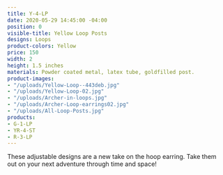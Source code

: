 ```yaml
---
title: Y-4-LP
date: 2020-05-29 14:45:00 -04:00
position: 0
visible-title: Yellow Loop Posts
designs: Loops
product-colors: Yellow
price: 150
width: 2
height: 1.5 inches
materials: Powder coated metal, latex tube, goldfilled post.
product-images:
- "/uploads/Yellow-Loop--443deb.jpg"
- "/uploads/Yellow-Loop-02.jpg"
- "/uploads/Archer-in-loops.jpg"
- "/uploads/Archer-Loop-earrings02.jpg"
- "/uploads/All-Loop-Posts.jpg"
products:
- G-1-LP
- YR-4-ST
- R-3-LP
---
```


These adjustable designs are a new take on the hoop earring. Take them out on your next adventure through time and space!